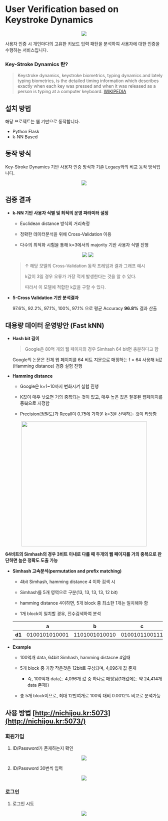 # User Verification based on Keystroke Dynamics 
<p align="center">
  <a href="http://nichijou.kr:5073/"><img src="https://github.com/Xenia101/KeyStroke-Dynamics/blob/master/img/logo2.png?raw=true"></a>
</p>

사용자 인증 시 개인마다의 고유한 키보드 입력 패턴을 분석하여 사용자에 대한 인증을 수행하는 서비스입니다.

### Key-Stroke Dynamics 란?
> Keystroke dynamics, keystroke biometrics, typing dynamics and lately typing biometrics, is the detailed timing information which describes exactly when each key was pressed and when it was released as a person is typing at a computer keyboard.
[WIKIPEDIA](https://en.wikipedia.org/wiki/Keystroke_dynamics)

## 설치 방법
해당 프로젝트는 웹 기반으로 동작합니다.
- Python Flask
- k-NN Based

## 동작 방식

Key-Stroke Dynamics 기반 사용자 인증 방식과 기존 Legacy와의 비교 동작 방식입니다.

<p align="center">
  <img src="https://github.com/Xenia101/Key-Stroke-Dynamics/blob/master/img/frame.png?raw=true">
</p>

## 검증 결과
- **k-NN 기반 사용자 식별 및 최적의 운영 파라미터 설정**

  - Euclidean distance 방식의 거리측정

  - 정확한 데이터분석을 위해 Cross-Validation 이용
  
  - 다수의 최적화 시험을 통해 k=3에서의 majority 기반 사용자 식별 진행

  <p align="center">
    <img src="https://github.com/Xenia101/KeyStroke-Dynamics/blob/master/img/cross-validation.png?raw=true">
    <img src="https://github.com/Xenia101/KeyStroke-Dynamics/blob/master/img/graph.png?raw=true">
  </p>
  
  > ↑ 해당 모델의 Cross-Validation 동작 프레임과 결과 그래프 예시
  >
  > k값이 3일 경우 오류가 가장 적게 발생한다는 것을 알 수 있다. 
  >
  > 따라서 이 모델에 적합한 k값을 구할 수 있다.

- **5-Cross Validation 기반 분석결과**

  97.6%, 92.2%, 97.1%, 100%, 97.1% 으로 평균 Accuracy **96.8%** 결과 산출


## 대용량 데이터 운영방안 (Fast kNN)

- <strong>Hash bit 길이</strong>

  > Google은 80억 개의 웹 페이지의 경우 Simhash 64 bit면 충분하다고 함

  Google의 논문은 전체 웹 페이지를 64 비트 지문으로 매핑하는 f = 64 사용해 k값(Hamming distance) 검증 실험 진행

- <strong>Hamming distance</strong>

  - Google은 k=1~10까지 변화시켜 실험 진행
  
  - K값이 매우 낮으면 거의 중복되는 것이 없고, 매우 높은 값은 잘못된 웹페이지를 중복으로 지정함
  
  - Precision(정밀도)과 Recall이 0.75에 가까운 k=3을 선택하는 것이 타당함

<p align="center">
  <img width="400" src="https://github.com/Xenia101/Key-Stroke-Dynamics/blob/master/img/hamming_distance_graph.png?raw=true">
</p>

  **64비트의 Simhash의 경우 3비트 이내로 다를 때 두개의 웹 페이지를 거의 중복으로 판단하면 높은 정확도 도출 가능**

- <strong>Simhash 고속분석(permutation and prefix matching)</strong>

  - 4bit Simhash, hamming distance 4 이하 검색 시
  
  - Simhash를 5개 영역으로 구분(13, 13, 13, 13, 12 bit)
  
  - hamming distance 4이하면, 5개 block 중 최소한 1개는 일치해야 함
  
  - 1개 block이 일치할 경우, 전수검색하여 분석

  |  |  <center>a</center> |  <center>b</center> |  <center>c</center> | <center>d</center> | <center>e</center> |
  |:--------:|:--------:|:--------:|:--------:|:--------:|:--------:|
  |**d1** | <center>0100101010001</center> | <center>1101001010010</center> | <center>0100101100111</center> | <center>0100010101001</center> | <center>010010110010</center> |


- <strong>Example</strong>

  - 100억개 data, 64bit Simhash, hamming distacne 4일때

  - 5개 block 중 가장 작은것은 12bit로 구성되며, 4,096개 값 존재 
    * 즉, 100억개 data는 4,096개 값 중 하나로 매핑됨(1개값에는 약 24,414개 data 존재))
    
  - 총 5개 block이므로, 최대 12만여개로 100억 대비 0.0012% 비교로 분석가능

## 사용 방법 [http://nichijou.kr:5073](http://nichijou.kr:5073/)
### 회원가입 

1. ID/Password가 존재하는지 확인

<p align="center">
  <img src="https://github.com/Xenia101/Key-Stroke-Dynamics/blob/master/img/sign%20up/1.PNG?raw=true">
</p>

2. ID/Password 30번씩 입력

<p align="center">
  <img src="https://github.com/Xenia101/Key-Stroke-Dynamics/blob/master/img/sign%20up/2.PNG?raw=true">
</p>

### 로그인

1. 로그인 시도

<p align="center">
  <img src="https://github.com/Xenia101/Key-Stroke-Dynamics/blob/master/img/sign%20in/2.PNG?raw=true">
</p>

